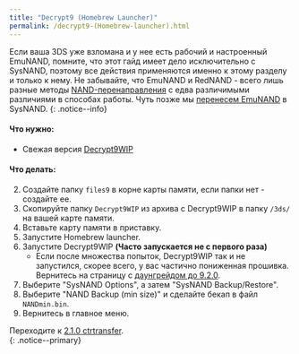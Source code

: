 ```yaml
---
title: "Decrypt9 (Homebrew Launcher)"
permalink: /decrypt9-(Homebrew-launcher).html
---
```


Если ваша 3DS уже взломана и у нее есть рабочий и настроенный EmuNAND, помните, что этот гайд имеет дело исключительно с SysNAND, поэтому все действия применяются именно к этому разделу и только к нему. Не забывайте, что EmuNAND и RedNAND - всего лишь разные методы [NAND-перенаправления](http://3dbrew.org/wiki/NAND_Redirection) с едва различимыми различиями в способах работы. Чуть позже мы [перенесем EmuNAND](move-emunand) в SysNAND. 
{: .notice--info}

#### Что нужно:

* Свежая версия [Decrypt9WIP](https://github.com/d0k3/Decrypt9WIP/releases/)

#### Что делать:

2. Создайте папку `files9` в корне карты памяти, если папки нет - создайте ее. 
3. Скопируйте папку `Decrypt9WIP` из архива с Decrypt9WIP в папку `/3ds/` на вашей карте памяти.
4. Вставьте карту памяти в приставку.
4. Запустите Homebrew launcher.
4. Запустите Decrypt9WIP **(Часто запускается не с первого раза)**
    + Если после множества попыток, Decrypt9WIP так и не запустился, скорее всего, у вас частично пониженная прошивка. Вернитесь на страницу с [даунгрейдом до 9.2.0](9.2.0-downgrade).
4. Выберите "SysNAND Options", а затем "SysNAND Backup/Restore".
5. Выберите "NAND Backup (min size)" и сделайте бекап в файл `NANDmin.bin`.
6. Вернитесь в главное меню. 

Переходите к [2.1.0 ctrtransfer](2.1.0-ctrtransfer).    
{: .notice--primary}
